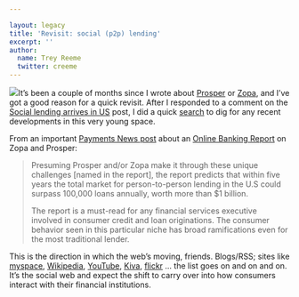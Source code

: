 ```yaml
---

layout: legacy
title: 'Revisit: social (p2p) lending'
excerpt: ''
author:
  name: Trey Reeme
  twitter: creeme
---
```


<p><img src='/images/legacy/zopa_logo.gif' class="right"/>It&#8217;s been a couple of months since I wrote about <a href="http://www.prosper.com">Prosper</a> or <a href="http://www.zopa.com">Zopa</a>, and I&#8217;ve got a good reason for a quick revisit.  After I responded to a comment on the <a href="http://www.opensourcecu.com/articles/2006/02/06/social-lending-arrives-in-us">Social lending arrives in US</a> post, I did a quick <a href="http://www.google.com/search?hl=en&#38;lr=&#38;rls=GGGL%2CGGGL%3A2005-09%2CGGGL%3Aen&#38;q=p2p+lending&#38;btnG=Search">search</a> to dig for any recent developments in this very young space.</p>


<p>From an important <a href="http://www.paymentsnews.com/2006/03/online_banking_.html">Payments News post</a> about an <a href="http://www.onlinebankingreport.com/resources/news_detail.html?eid=30&#38;PHPSESSID=200603280359261356104124">Online Banking Report</a> on Zopa and Prosper:</p>


<blockquote><p>Presuming Prosper and/or Zopa make it through these unique challenges [named in the report], the report predicts that within five years the total market for person-to-person lending in the U.S could surpass 100,000 loans annually, worth more than $1 billion.</p><p>The report is a must-read for any financial services executive involved in consumer credit and loan originations. The consumer behavior seen in this particular niche has broad ramifications even for the most traditional lender.</p></blockquote>

<p>This is the direction in which the web&#8217;s moving, friends.  Blogs/RSS; sites like <a href="http://www.myspace.com">myspace</a>, <a href="http://en.wikipedia.org">Wikipedia</a>, <a href="http://www.youtube.com">YouTube</a>, <a href="http://www.kiva.org">Kiva</a>, <a href="http://www.flickr.com">flickr</a> ... the list goes on and on and on.  It&#8217;s the social web and expect the shift to carry over into how consumers interact with their financial institutions.</p>